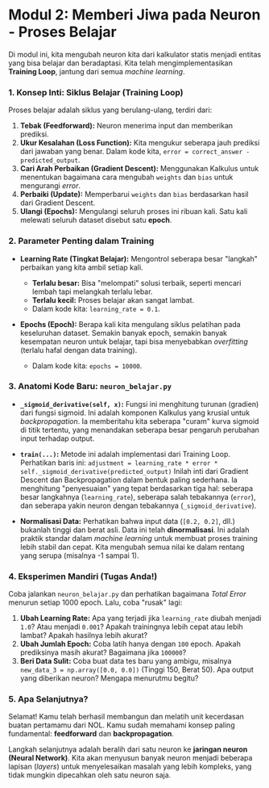 # Modul 2: Memberi Jiwa pada Neuron - Proses Belajar

Di modul ini, kita mengubah neuron kita dari kalkulator statis menjadi entitas yang bisa belajar dan beradaptasi. Kita telah mengimplementasikan **Training Loop**, jantung dari semua *machine learning*.

### 1. Konsep Inti: Siklus Belajar (Training Loop)

Proses belajar adalah siklus yang berulang-ulang, terdiri dari:

1. **Tebak (Feedforward):** Neuron menerima input dan memberikan prediksi.
2. **Ukur Kesalahan (Loss Function):** Kita mengukur seberapa jauh prediksi dari jawaban yang benar. Dalam kode kita, `error = correct_answer - predicted_output`.
3. **Cari Arah Perbaikan (Gradient Descent):** Menggunakan Kalkulus untuk menentukan bagaimana cara mengubah `weights` dan `bias` untuk mengurangi *error*.
4. **Perbaiki (Update):** Memperbarui `weights` dan `bias` berdasarkan hasil dari Gradient Descent.
5. **Ulangi (Epochs):** Mengulangi seluruh proses ini ribuan kali. Satu kali melewati seluruh dataset disebut satu **epoch**.

### 2. Parameter Penting dalam Training

* **Learning Rate (Tingkat Belajar):** Mengontrol seberapa besar "langkah" perbaikan yang kita ambil setiap kali.
    * **Terlalu besar:** Bisa "melompati" solusi terbaik, seperti mencari lembah tapi melangkah terlalu lebar.
    * **Terlalu kecil:** Proses belajar akan sangat lambat.
    * Dalam kode kita: `learning_rate = 0.1`.

* **Epochs (Epoch):** Berapa kali kita mengulang siklus pelatihan pada keseluruhan dataset. Semakin banyak epoch, semakin banyak kesempatan neuron untuk belajar, tapi bisa menyebabkan *overfitting* (terlalu hafal dengan data training).
    * Dalam kode kita: `epochs = 10000`.

### 3. Anatomi Kode Baru: `neuron_belajar.py`

* **`_sigmoid_derivative(self, x)`:** Fungsi ini menghitung turunan (gradien) dari fungsi sigmoid. Ini adalah komponen Kalkulus yang krusial untuk *backpropagation*. Ia memberitahu kita seberapa "curam" kurva sigmoid di titik tertentu, yang menandakan seberapa besar pengaruh perubahan input terhadap output.

* **`train(...)`:** Metode ini adalah implementasi dari Training Loop. Perhatikan baris ini:
    `adjustment = learning_rate * error * self._sigmoid_derivative(predicted_output)`
    Inilah inti dari Gradient Descent dan Backpropagation dalam bentuk paling sederhana. Ia menghitung "penyesuaian" yang tepat berdasarkan tiga hal: seberapa besar langkahnya (`learning_rate`), seberapa salah tebakannya (`error`), dan seberapa yakin neuron dengan tebakannya (`_sigmoid_derivative`).

* **Normalisasi Data:** Perhatikan bahwa input data (`[0.2, 0.2]`, dll.) bukanlah tinggi dan berat asli. Data ini telah **dinormalisasi**. Ini adalah praktik standar dalam *machine learning* untuk membuat proses training lebih stabil dan cepat. Kita mengubah semua nilai ke dalam rentang yang serupa (misalnya -1 sampai 1).

### 4. Eksperimen Mandiri (Tugas Anda!)

Coba jalankan `neuron_belajar.py` dan perhatikan bagaimana *Total Error* menurun setiap 1000 epoch. Lalu, coba "rusak" lagi:

1. **Ubah Learning Rate:** Apa yang terjadi jika `learning_rate` diubah menjadi `1.0`? Atau menjadi `0.001`? Apakah trainingnya lebih cepat atau lebih lambat? Apakah hasilnya lebih akurat?
2. **Ubah Jumlah Epoch:** Coba latih hanya dengan `100` epoch. Apakah prediksinya masih akurat? Bagaimana jika `100000`?
3. **Beri Data Sulit:** Coba buat data tes baru yang ambigu, misalnya `new_data_3 = np.array([0.0, 0.0])` (Tinggi 150, Berat 50). Apa output yang diberikan neuron? Mengapa menurutmu begitu?

### 5. Apa Selanjutnya?

Selamat! Kamu telah berhasil membangun dan melatih unit kecerdasan buatan pertamamu dari NOL. Kamu sudah memahami konsep paling fundamental: **feedforward** dan **backpropagation**.

Langkah selanjutnya adalah beralih dari satu neuron ke **jaringan neuron (Neural Network)**. Kita akan menyusun banyak neuron menjadi beberapa lapisan (*layers*) untuk menyelesaikan masalah yang lebih kompleks, yang tidak mungkin dipecahkan oleh satu neuron saja.